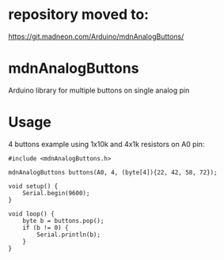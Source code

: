# repository moved to:
https://git.madneon.com/Arduino/mdnAnalogButtons/

# mdnAnalogButtons
Arduino library for multiple buttons on single analog pin

# Usage
4 buttons example using 1x10k and 4x1k resistors on A0 pin:

```
#include <mdnAnalogButtons.h>

mdnAnalogButtons buttons(A0, 4, (byte[4]){22, 42, 58, 72});

void setup() {
	Serial.begin(9600);
}

void loop() {
	byte b = buttons.pop();
	if (b != 0) {
		Serial.println(b);
	}
}
```
